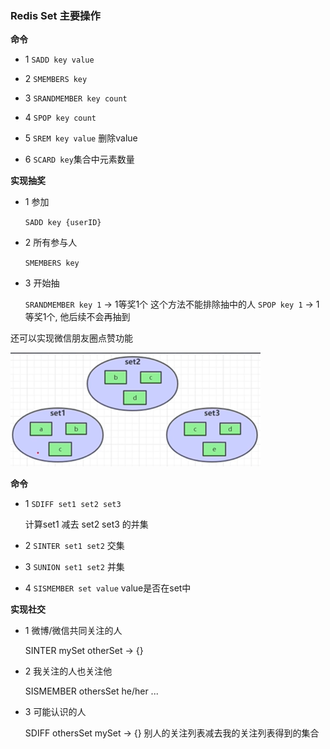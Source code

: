 ### Redis Set 主要操作

**命令**

- 1 `SADD key value`

- 2 `SMEMBERS key`

- 3 `SRANDMEMBER key count`

- 4 `SPOP key count`

- 5 `SREM key value` 删除value

- 6 `SCARD key`集合中元素数量


**实现抽奖**

- 1 参加

    `SADD key {userID}`

- 2 所有参与人

    `SMEMBERS key`

- 3 开始抽

    `SRANDMEMBER key 1` -> 1等奖1个 
    这个方法不能排除抽中的人
    `SPOP key 1` -> 1等奖1个, 他后续不会再抽到

还可以实现微信朋友圈点赞功能

![redis-set](/pic/redis-set.png)

**命令**

- 1 `SDIFF set1 set2 set3`

    计算set1 减去 set2 set3 的并集

- 2 `SINTER set1 set2` 交集

- 3 `SUNION set1 set2` 并集

- 4 `SISMEMBER set value` value是否在set中

**实现社交**

- 1 微博/微信共同关注的人
    
    SINTER mySet otherSet -> {}

- 2 我关注的人也关注他

    SISMEMBER othersSet he/her
    ...

- 3 可能认识的人

    SDIFF othersSet mySet -> {}
    别人的关注列表减去我的关注列表得到的集合